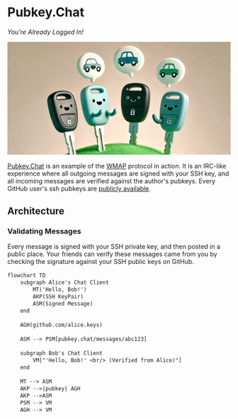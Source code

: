 # Pubkey.Chat
*You're Already Logged In!*

![](website/social_media_preview.jpg)

[Pubkey.Chat](https://pubkey.chat) is an example of the
[WMAP](https://github.com/robertdfrench/wmap) protocol in action. It is
an IRC-like experience where all outgoing messages are signed with your
SSH key, and all incoming messages are verified against the author's
pubkeys. Every GitHub user's ssh pubkeys are [publicly
available](https://github.com/robertdfrench.keys).

## Architecture

### Validating Messages
Every message is signed with your SSH private key, and then posted in a
public place. Your friends can verify these messages came from you by
checking the signature against your SSH public keys on GitHub.

```mermaid
flowchart TD
    subgraph Alice's Chat Client
        MT('Hello, Bob!')
        AKP(SSH KeyPair)
        ASM(Signed Message)
    end

    AGH(github.com/alice.keys)

    ASM --> PSM[pubkey.chat/messages/abc123]

    subgraph Bob's Chat Client
        VM["'Hello, Bob!' <br/> (Verified from Alice)"]
    end
    
    MT --> ASM
    AKP -->|pubkey| AGH
    AKP -->ASM
    PSM --> VM
    AGH --> VM
```
